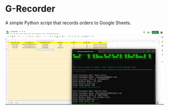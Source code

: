 # G-Recorder
A simple Python script that records orders to Google Sheets. 

![Screenshot](Usage.png)
